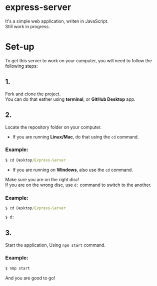# express-server
It's a simple web application, writen in JavaScript. \
Still work in progress.

# Set-up
To get this server to work on your cumputer, you will need to follow the following steps:

## 1. 
Fork and clone the project. \
You can do that eather using **terminal**, or **GitHub Desktop** app.

## 2.
Locate the repository folder on your computer.
- If you are running **Linux/Mac**, do that using the `cd` command.
### Example:
```cmd
$ cd Desktop/Express-Server
```

- If you are running on **Windows**, also use the `cd` command.

Make sure you are on the right disc! \
If you are on the wrong disc, use `d:` command to switch to the another.
### Example:
```cmd
$ cd Desktop/Express-Server

$ d:
```
## 3.
Start the application, Using `npm start` command.
### Example:
```cmd
$ nmp start
```
And you are good to go!
